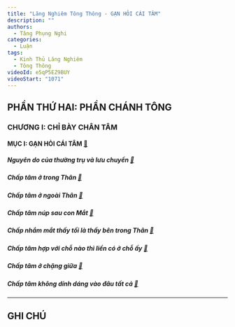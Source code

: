 ```yaml
---
title: "Lăng Nghiêm Tông Thông - GẠN HỎI CÁI TÂM"
description: ""
authors: 
  - Tăng Phụng Nghi
categories:
  - Luận
tags:
  - Kinh Thủ Lăng Nghiêm
  - Tông Thông
videoId: e5qP5EZ9BUY
videoStart: "1071"
---
```


## PHẦN THỨ HAI: PHẦN CHÁNH TÔNG

### CHƯƠNG I: CHỈ BÀY CHÂN TÂM

#### MỤC I: GẠN HỎI CÁI TÂM [🔗](/interpretations/lang-nghiem-tong-thong-I-gan-hoi-cai-tam)

##### Nguyên do của thường trụ và lưu chuyển [🔗](/interpretations/lang-nghiem-tong-thong-I-nguyen-do-cua-thuong-tru-va-luu-chuyen)

##### Chấp tâm ở trong Thân [🔗](/interpretations/lang-nghiem-tong-thong-I-chap-tam-o-trong-than)

##### Chấp tâm ở ngoài Thân [🔗](/interpretations/lang-nghiem-tong-thong-I-chap-tam-o-ngoai-than)

##### Chấp tâm núp sau con Mắt [🔗](/interpretations/lang-nghiem-tong-thong-I-chap-tam-nup-sau-con-mat)

##### Chấp nhắm mắt thấy tối là thấy bên trong Thân [🔗](/interpretations/lang-nghiem-tong-thong-I-chap-nham-mat-thay-toi-la-thay-ben-trong-than)

##### Chấp tâm hợp với chỗ nào thì liền có ở chỗ ấy [🔗](/interpretations/lang-nghiem-tong-thong-I-chap-tam-hop-voi-cho-nao-thi-lien-co-cho-ay)

##### Chấp tâm ở chặng giữa [🔗](/interpretations/lang-nghiem-tong-thong-I-chap-tam-o-chang-giua)

##### Chấp tâm không dính dáng vào đâu tất cả [🔗](/interpretations/lang-nghiem-tong-thong-I-chap-tam-khong-dinh-danh-vao-dau-tat-ca)

<hr class="blog-rule" />

## GHI CHÚ

[^1]: ⭐️
